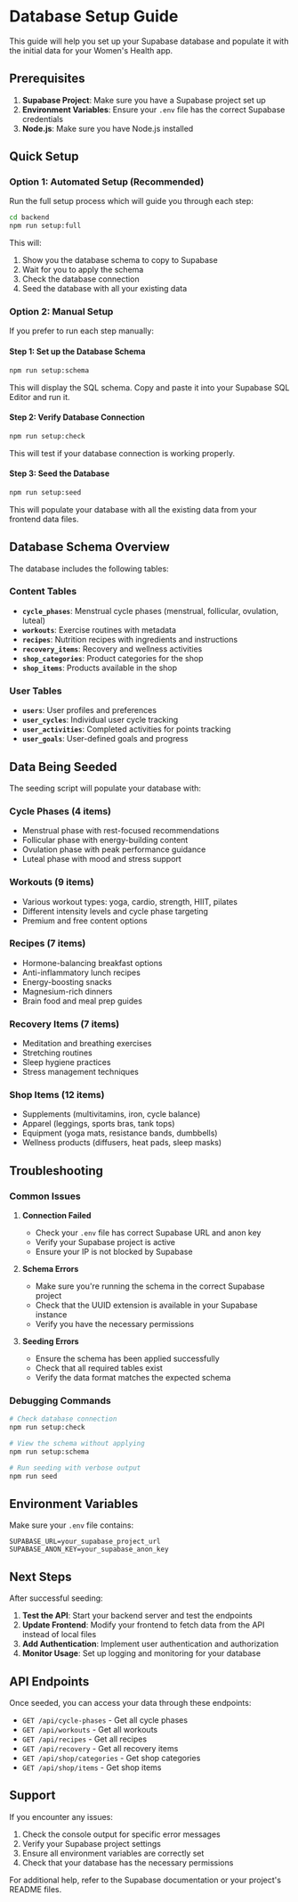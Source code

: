 # Database Setup Guide

This guide will help you set up your Supabase database and populate it with the initial data for your Women's Health app.

## Prerequisites

1. **Supabase Project**: Make sure you have a Supabase project set up
2. **Environment Variables**: Ensure your `.env` file has the correct Supabase credentials
3. **Node.js**: Make sure you have Node.js installed

## Quick Setup

### Option 1: Automated Setup (Recommended)

Run the full setup process which will guide you through each step:

```bash
cd backend
npm run setup:full
```

This will:
1. Show you the database schema to copy to Supabase
2. Wait for you to apply the schema
3. Check the database connection
4. Seed the database with all your existing data

### Option 2: Manual Setup

If you prefer to run each step manually:

#### Step 1: Set up the Database Schema

```bash
npm run setup:schema
```

This will display the SQL schema. Copy and paste it into your Supabase SQL Editor and run it.

#### Step 2: Verify Database Connection

```bash
npm run setup:check
```

This will test if your database connection is working properly.

#### Step 3: Seed the Database

```bash
npm run setup:seed
```

This will populate your database with all the existing data from your frontend data files.

## Database Schema Overview

The database includes the following tables:

### Content Tables
- **`cycle_phases`**: Menstrual cycle phases (menstrual, follicular, ovulation, luteal)
- **`workouts`**: Exercise routines with metadata
- **`recipes`**: Nutrition recipes with ingredients and instructions
- **`recovery_items`**: Recovery and wellness activities
- **`shop_categories`**: Product categories for the shop
- **`shop_items`**: Products available in the shop

### User Tables
- **`users`**: User profiles and preferences
- **`user_cycles`**: Individual user cycle tracking
- **`user_activities`**: Completed activities for points tracking
- **`user_goals`**: User-defined goals and progress

## Data Being Seeded

The seeding script will populate your database with:

### Cycle Phases (4 items)
- Menstrual phase with rest-focused recommendations
- Follicular phase with energy-building content
- Ovulation phase with peak performance guidance
- Luteal phase with mood and stress support

### Workouts (9 items)
- Various workout types: yoga, cardio, strength, HIIT, pilates
- Different intensity levels and cycle phase targeting
- Premium and free content options

### Recipes (7 items)
- Hormone-balancing breakfast options
- Anti-inflammatory lunch recipes
- Energy-boosting snacks
- Magnesium-rich dinners
- Brain food and meal prep guides

### Recovery Items (7 items)
- Meditation and breathing exercises
- Stretching routines
- Sleep hygiene practices
- Stress management techniques

### Shop Items (12 items)
- Supplements (multivitamins, iron, cycle balance)
- Apparel (leggings, sports bras, tank tops)
- Equipment (yoga mats, resistance bands, dumbbells)
- Wellness products (diffusers, heat pads, sleep masks)

## Troubleshooting

### Common Issues

1. **Connection Failed**
   - Check your `.env` file has correct Supabase URL and anon key
   - Verify your Supabase project is active
   - Ensure your IP is not blocked by Supabase

2. **Schema Errors**
   - Make sure you're running the schema in the correct Supabase project
   - Check that the UUID extension is available in your Supabase instance
   - Verify you have the necessary permissions

3. **Seeding Errors**
   - Ensure the schema has been applied successfully
   - Check that all required tables exist
   - Verify the data format matches the expected schema

### Debugging Commands

```bash
# Check database connection
npm run setup:check

# View the schema without applying
npm run setup:schema

# Run seeding with verbose output
npm run seed
```

## Environment Variables

Make sure your `.env` file contains:

```env
SUPABASE_URL=your_supabase_project_url
SUPABASE_ANON_KEY=your_supabase_anon_key
```

## Next Steps

After successful seeding:

1. **Test the API**: Start your backend server and test the endpoints
2. **Update Frontend**: Modify your frontend to fetch data from the API instead of local files
3. **Add Authentication**: Implement user authentication and authorization
4. **Monitor Usage**: Set up logging and monitoring for your database

## API Endpoints

Once seeded, you can access your data through these endpoints:

- `GET /api/cycle-phases` - Get all cycle phases
- `GET /api/workouts` - Get all workouts
- `GET /api/recipes` - Get all recipes
- `GET /api/recovery` - Get all recovery items
- `GET /api/shop/categories` - Get shop categories
- `GET /api/shop/items` - Get shop items

## Support

If you encounter any issues:

1. Check the console output for specific error messages
2. Verify your Supabase project settings
3. Ensure all environment variables are correctly set
4. Check that your database has the necessary permissions

For additional help, refer to the Supabase documentation or your project's README files. 